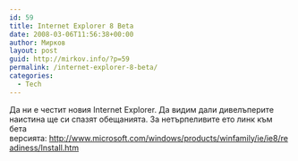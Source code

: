 ```yaml
---
id: 59
title: Internet Explorer 8 Beta
date: 2008-03-06T11:56:38+00:00
author: Мирков
layout: post
guid: http://mirkov.info/?p=59
permalink: /internet-explorer-8-beta/
categories:
  - Tech
---
```

Да ни е честит новия Internet Explorer. Да видим дали дивелъперите наистина ще си спазят обещанията. За нетърпеливите ето линк към бета версията: <http://www.microsoft.com/windows/products/winfamily/ie/ie8/readiness/Install.htm>